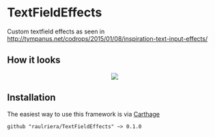 # TextFieldEffects
Custom textfield effects as seen in http://tympanus.net/codrops/2015/01/08/inspiration-text-input-effects/

## How it looks

<p align="center">
<img src="https://raw.githubusercontent.com/raulriera/TextFieldEffects/master/Screenshot.gif" />
</p>

## Installation

The easiest way to use this framework is via [Carthage](https://github.com/Carthage/Carthage)

```
github "raulriera/TextFieldEffects" ~> 0.1.0
```
